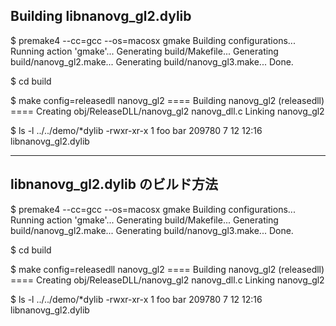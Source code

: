 ## Building libnanovg_gl2.dylib ##

$ premake4 --cc=gcc --os=macosx gmake
	Building configurations...
	Running action 'gmake'...
	Generating build/Makefile...
	Generating build/nanovg_gl2.make...
	Generating build/nanovg_gl3.make...
	Done.

$ cd build

$ make config=releasedll nanovg_gl2
	==== Building nanovg_gl2 (releasedll) ====
	Creating obj/ReleaseDLL/nanovg_gl2
	nanovg_dll.c
	Linking nanovg_gl2

$ ls -l ../../demo/*dylib
	-rwxr-xr-x  1 foo  bar  209780  7 12 12:16 libnanovg_gl2.dylib

-------------------------------------------------------------------------------

## libnanovg_gl2.dylib のビルド方法 ##

$ premake4 --cc=gcc --os=macosx gmake
	Building configurations...
	Running action 'gmake'...
	Generating build/Makefile...
	Generating build/nanovg_gl2.make...
	Generating build/nanovg_gl3.make...
	Done.

$ cd build

$ make config=releasedll nanovg_gl2
	==== Building nanovg_gl2 (releasedll) ====
	Creating obj/ReleaseDLL/nanovg_gl2
	nanovg_dll.c
	Linking nanovg_gl2

$ ls -l ../../demo/*dylib
	-rwxr-xr-x  1 foo  bar  209780  7 12 12:16 libnanovg_gl2.dylib

